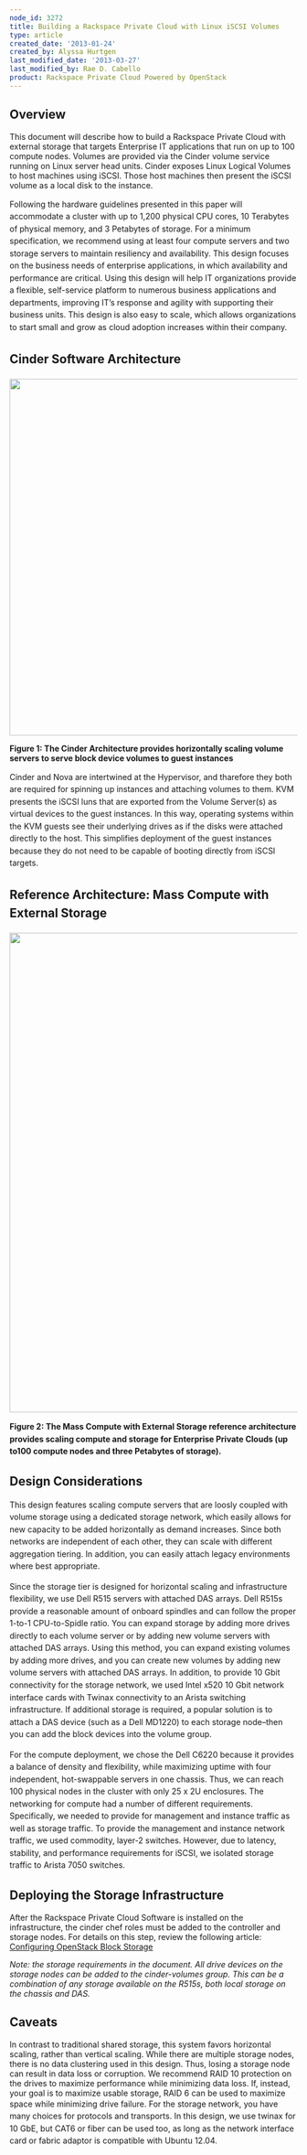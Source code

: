 ```yaml
---
node_id: 3272
title: Building a Rackspace Private Cloud with Linux iSCSI Volumes
type: article
created_date: '2013-01-24'
created_by: Alyssa Hurtgen
last_modified_date: '2013-03-27'
last_modified_by: Rae D. Cabello
product: Rackspace Private Cloud Powered by OpenStack
---
```


Overview
--------

This document will describe how to build a Rackspace Private Cloud with
external storage that targets Enterprise IT applications that run on up
to 100 compute nodes. Volumes are provided via the Cinder volume service
running on Linux server head units. Cinder exposes Linux Logical Volumes
to host machines using iSCSI. Those host machines then present the iSCSI
volume as a local disk to the instance.

<span style="line-height: 1.538em;">Following the hardware guidelines
presented in this paper will accommodate a cluster with up to 1,200
physical CPU cores, 10 Terabytes of physical memory, and 3 Petabytes of
storage. For a minimum specification, we recommend using at least four
compute servers and two storage servers to maintain resiliency and
availability. </span><span style="line-height: 1.538em;">This design
focuses on the business needs of enterprise applications, in which
availability and performance are critical. Using this design will help
IT organizations provide a flexible, self-service platform to numerous
business applications and departments, improving IT&rsquo;s response and
agility with supporting their business units. This design is also easy
to scale, which allows organizations to start small and grow as cloud
adoption increases within their company.</span>

<span style="line-height: 1.538em;"> </span>
--------------------------------------------

<span style="line-height: 1.538em;">Cinder Software Architecture</span>
-----------------------------------------------------------------------

<img src="/knowledge_center/sites/default/files/styles/full_width/public/field/image/cinder-refarch-sims.png" class="image-full_width" width="700" height="624" />

**Figure 1: The Cinder Architecture provides horizontally scaling volume
servers to serve block device volumes to guest instances**

<span style="line-height: 1.538em;">Cinder and Nova are intertwined at
the Hypervisor, and tharefore they both are required for spinning up
instances and attaching volumes to them. KVM presents the iSCSI luns
that are exported from the Volume Server(s) as virtual devices to the
guest instances. In this way, operating systems within the KVM guests
see their underlying drives as if  the disks were attached directly to
the host. This simplifies deployment of the guest instances because they
do not need to be capable of booting directly from iSCSI targets.</span>

<span style="line-height: 1.538em;"> </span>

<span style="line-height: 1.538em;">Reference Architecture: Mass Compute with External Storage</span>
-----------------------------------------------------------------------------------------------------

<img src="https://8026b2e3760e2433679c-fffceaebb8c6ee053c935e8915a3fbe7.ssl.cf2.rackcdn.com/field/image/Screen%20Shot%202013-03-27%20at%2012.08.10%20PM.png" width="741" height="839" />

**<span style="line-height: 1.538em;">Figure 2: The Mass Compute with
External Storage reference architecture provides scaling compute and
storage for  Enterprise Private Clouds (up to100 compute nodes and three
Petabytes of storage).</span>**



Design Considerations
---------------------

<span style="line-height: 1.538em;">This design features scaling compute
servers that are loosly coupled with volume storage using a dedicated
storage network, which easily allows for new capacity to be added
horizontally as demand increases. Since both networks are independent of
each other, they can scale with different aggregation tiering. In
addition, you can easily attach legacy environments where best
appropriate.</span>

<span style="line-height: 1.538em;">Since the storage tier is designed
for horizontal scaling and infrastructure flexibility, we use Dell R515
servers with attached DAS arrays. Dell R515s provide a reasonable amount
of onboard spindles and can follow the proper 1-to-1 CPU-to-Spidle
ratio. You can expand storage by adding more drives directly to each
volume server or by adding new volume servers with attached DAS arrays.
Using this method, you can expand existing volumes by adding more
drives, and you can create new volumes by adding new volume servers with
attached DAS arrays. </span><span style="line-height: 1.538em;">In
addition, to provide 10 Gbit connectivity for the storage network, we
used Intel x520 10 Gbit network interface cards with Twinax connectivity
to an Arista switching infrastructure. If additional storage is
required, a popular solution is to attach a DAS device (such as a Dell
MD1220) to each storage node&ndash;then you can add the block devices into the
volume group.</span>

<span style="line-height: 1.538em;">For the compute deployment, we chose
the Dell C6220 because it provides a balance of density and flexibility,
while maximizing uptime with four independent, hot-swappable servers in
one chassis. Thus, we can reach 100 physical nodes in the cluster with
only 25 x 2U enclosures. </span><span style="line-height: 1.538em;">The
networking for compute had a number of different requirements.
Specifically, we needed to provide for management and instance traffic
as well as storage traffic. To provide the management and instance
network traffic, we used commodity, layer-2 switches. However, due to
latency, stability, and performance requirements for iSCSI, we isolated
storage traffic to Arista 7050 switches. </span>



Deploying the Storage Infrastructure
------------------------------------

After the Rackspace Private Cloud Software is installed on the
infrastructure, the cinder chef roles must be added to the controller
and storage nodes. For details on this step, review the following
article: [Configuring OpenStack Block
Storage](/how-to/configuring-openstack-block-storage)[
](/how-to/configuring-openstack-block-storage)

*Note: the storage requirements in the document. All drive devices on
the storage nodes can be added to the cinder-volumes group. This can be
a combination of any storage available on the R515s, both local storage
on the chassis and DAS.*

Caveats
-------

In contrast to traditional shared storage, this system favors horizontal
scaling, rather than vertical scaling. While there are multiple storage
nodes, there is no data clustering used in this design. Thus, losing a
storage node can result in data loss or corruption. We recommend RAID 10
protection on the drives to maximize performance while minimizing data
loss. If, instead, your goal is to maximize usable storage, RAID 6 can
be used to maximize space while minimizing drive failure. <span
style="line-height: 1.538em;">For the storage network, you have many
choices for protocols and transports. In this design, we use twinax for
10 GbE, but CAT6 or fiber can be used too, as long as the network
interface card or fabric adaptor is compatible with Ubuntu 12.04.</span>

